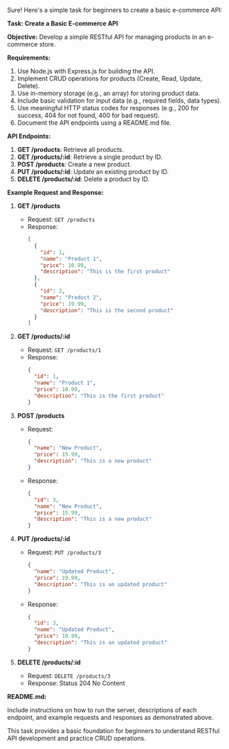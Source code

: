 Sure! Here's a simple task for beginners to create a basic e-commerce API:

**Task: Create a Basic E-commerce API**

**Objective:** Develop a simple RESTful API for managing products in an e-commerce store.

**Requirements:**
1. Use Node.js with Express.js for building the API.
2. Implement CRUD operations for products (Create, Read, Update, Delete).
3. Use in-memory storage (e.g., an array) for storing product data.
4. Include basic validation for input data (e.g., required fields, data types).
5. Use meaningful HTTP status codes for responses (e.g., 200 for success, 404 for not found, 400 for bad request).
6. Document the API endpoints using a README.md file.

**API Endpoints:**

1. **GET /products**: Retrieve all products.
2. **GET /products/:id**: Retrieve a single product by ID.
3. **POST /products**: Create a new product.
4. **PUT /products/:id**: Update an existing product by ID.
5. **DELETE /products/:id**: Delete a product by ID.

**Example Request and Response:**

1. **GET /products**
   - Request: `GET /products`
   - Response:
     ```json
     [
       {
         "id": 1,
         "name": "Product 1",
         "price": 10.99,
         "description": "This is the first product"
       },
       {
         "id": 2,
         "name": "Product 2",
         "price": 19.99,
         "description": "This is the second product"
       }
     ]
     ```

2. **GET /products/:id**
   - Request: `GET /products/1`
   - Response:
     ```json
     {
       "id": 1,
       "name": "Product 1",
       "price": 10.99,
       "description": "This is the first product"
     }
     ```

3. **POST /products**
   - Request:
     ```json
     {
       "name": "New Product",
       "price": 15.99,
       "description": "This is a new product"
     }
     ```
   - Response:
     ```json
     {
       "id": 3,
       "name": "New Product",
       "price": 15.99,
       "description": "This is a new product"
     }
     ```

4. **PUT /products/:id**
   - Request: `PUT /products/3`
     ```json
     {
       "name": "Updated Product",
       "price": 19.99,
       "description": "This is an updated product"
     }
     ```
   - Response:
     ```json
     {
       "id": 3,
       "name": "Updated Product",
       "price": 19.99,
       "description": "This is an updated product"
     }
     ```

5. **DELETE /products/:id**
   - Request: `DELETE /products/3`
   - Response: Status 204 No Content

**README.md:**

Include instructions on how to run the server, descriptions of each endpoint, and example requests and responses as demonstrated above.

This task provides a basic foundation for beginners to understand RESTful API development and practice CRUD operations.